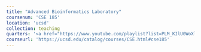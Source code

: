 ```yaml
---
title: "Advanced Bioinformatics Laboratory"
coursenum: 'CSE 185'
location: 'ucsd'
collection: teaching
quarters: '<a href="https://www.youtube.com/playlist?list=PLM_KIlU0WoXlxb2JIzM4q_A6IPYRbkseO" target="_blank">Spring 2025</a>'
courseurl: 'https://ucsd.edu/catalog/courses/CSE.html#cse185'
---
```

